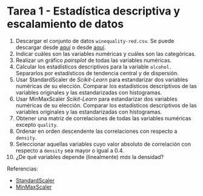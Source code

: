 # Tarea 1 - Estadística descriptiva y escalamiento de datos

1. Descargar el conjunto de datos `winequality-red.csv`. Se puede descargar desde [aquí](https://archive.ics.uci.edu/dataset/186/wine+quality) o desde [aquí](https://raw.githubusercontent.com/jealcalat/AEM-ITESO/main/datasets/winequality_red.csv).
2. Indicar cuáles son las variables numéricas y cuáles son las categóricas.
3. Realizar un gráfico *pairsplot* de todas las variables numéricas.
4. Calcular los estadísticos descriptivos para la variable `alcohol.` Separarlos por estadísticos de tendencia central y de dispersión.
5. Usar StandardScaler de _Scikit-Learn_ para estandarizar dos variables numéricas de su elección. Comparar los estadísticos descriptivos de las variables originales y las estandarizadas con histogramas.
6. Usar MinMaxScaler _Scikit-Learn_ para estandarizar dos variables numéricas de su elección. Comparar los estadísticos descriptivos de las variables originales y las estandarizadas con histogramas.
7. Obtener una matriz de correlaciones de todas las variables numéricas excepto `quality`.
8. Ordenar en orden descendente las correlaciones con respecto a `density`.
9. Seleccionar aquellas variables cuyo valor absoluto de correlación con respecto a `density` sea mayor o igual a 0.4.
10. ¿De qué variables depende (linealmente) *más* la densidad?


Referencias:

- [StandardScaler](https://scikit-learn.org/stable/modules/generated/sklearn.preprocessing.StandardScaler.html)
- [MinMaxScaler](https://scikit-learn.org/stable/modules/generated/sklearn.preprocessing.MinMaxScaler.html)